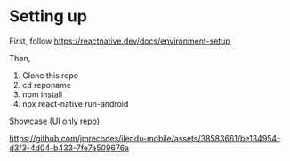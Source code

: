 # Setting up

First, follow https://reactnative.dev/docs/environment-setup

Then,
1. Clone this repo
2. cd reponame
3. npm install
4. npx react-native run-android

Showcase (UI only repo)

https://github.com/jmrecodes/ilendu-mobile/assets/38583661/be134954-d3f3-4d04-b433-7fe7a509676a


